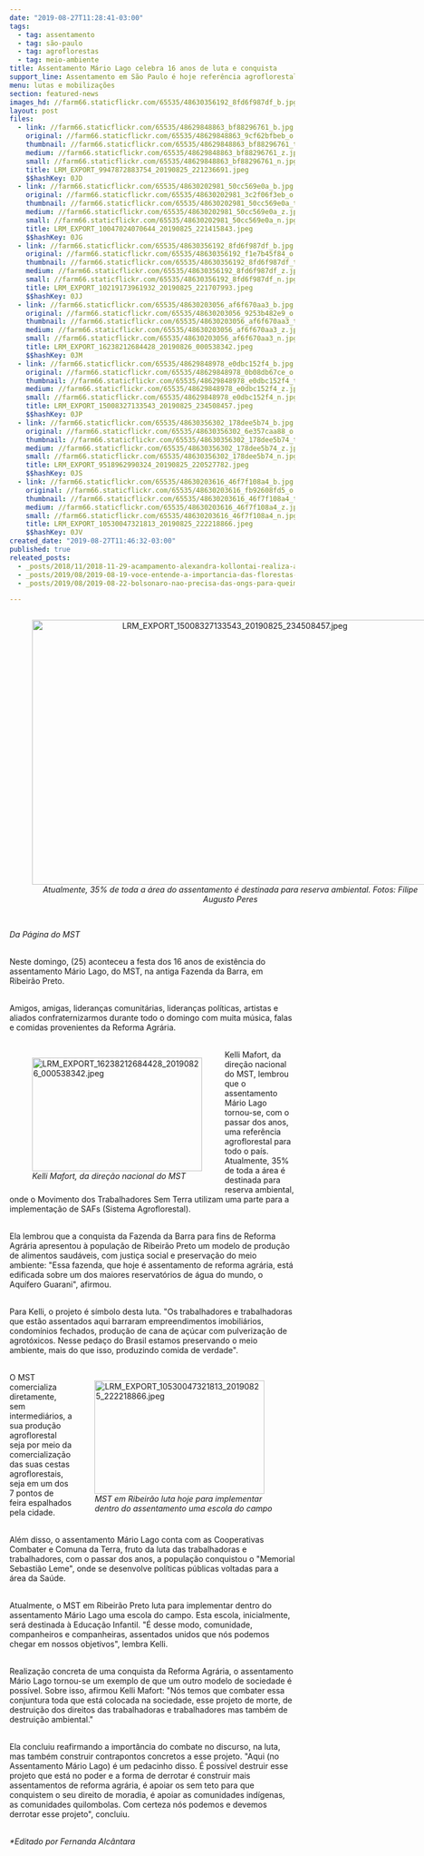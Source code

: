 ```yaml
---
date: "2019-08-27T11:28:41-03:00"
tags:
  - tag: assentamento
  - tag: são-paulo
  - tag: agroflorestas
  - tag: meio-ambiente
title: Assentamento Mário Lago celebra 16 anos de luta e conquista
support_line: Assentamento em São Paulo é hoje referência agroflorestal para todo o país
menu: lutas e mobilizações
section: featured-news
images_hd: //farm66.staticflickr.com/65535/48630356192_8fd6f987df_b.jpg
layout: post
files:
  - link: //farm66.staticflickr.com/65535/48629848863_bf88296761_b.jpg
    original: //farm66.staticflickr.com/65535/48629848863_9cf62bfbeb_o.jpg
    thumbnail: //farm66.staticflickr.com/65535/48629848863_bf88296761_t.jpg
    medium: //farm66.staticflickr.com/65535/48629848863_bf88296761_z.jpg
    small: //farm66.staticflickr.com/65535/48629848863_bf88296761_n.jpg
    title: LRM_EXPORT_9947872883754_20190825_221236691.jpeg
    $$hashKey: 0JD
  - link: //farm66.staticflickr.com/65535/48630202981_50cc569e0a_b.jpg
    original: //farm66.staticflickr.com/65535/48630202981_3c2f06f3eb_o.jpg
    thumbnail: //farm66.staticflickr.com/65535/48630202981_50cc569e0a_t.jpg
    medium: //farm66.staticflickr.com/65535/48630202981_50cc569e0a_z.jpg
    small: //farm66.staticflickr.com/65535/48630202981_50cc569e0a_n.jpg
    title: LRM_EXPORT_10047024070644_20190825_221415843.jpeg
    $$hashKey: 0JG
  - link: //farm66.staticflickr.com/65535/48630356192_8fd6f987df_b.jpg
    original: //farm66.staticflickr.com/65535/48630356192_f1e7b45f84_o.jpg
    thumbnail: //farm66.staticflickr.com/65535/48630356192_8fd6f987df_t.jpg
    medium: //farm66.staticflickr.com/65535/48630356192_8fd6f987df_z.jpg
    small: //farm66.staticflickr.com/65535/48630356192_8fd6f987df_n.jpg
    title: LRM_EXPORT_10219173961932_20190825_221707993.jpeg
    $$hashKey: 0JJ
  - link: //farm66.staticflickr.com/65535/48630203056_af6f670aa3_b.jpg
    original: //farm66.staticflickr.com/65535/48630203056_9253b482e9_o.jpg
    thumbnail: //farm66.staticflickr.com/65535/48630203056_af6f670aa3_t.jpg
    medium: //farm66.staticflickr.com/65535/48630203056_af6f670aa3_z.jpg
    small: //farm66.staticflickr.com/65535/48630203056_af6f670aa3_n.jpg
    title: LRM_EXPORT_16238212684428_20190826_000538342.jpeg
    $$hashKey: 0JM
  - link: //farm66.staticflickr.com/65535/48629848978_e0dbc152f4_b.jpg
    original: //farm66.staticflickr.com/65535/48629848978_0b08db67ce_o.jpg
    thumbnail: //farm66.staticflickr.com/65535/48629848978_e0dbc152f4_t.jpg
    medium: //farm66.staticflickr.com/65535/48629848978_e0dbc152f4_z.jpg
    small: //farm66.staticflickr.com/65535/48629848978_e0dbc152f4_n.jpg
    title: LRM_EXPORT_15008327133543_20190825_234508457.jpeg
    $$hashKey: 0JP
  - link: //farm66.staticflickr.com/65535/48630356302_178dee5b74_b.jpg
    original: //farm66.staticflickr.com/65535/48630356302_6e357caa88_o.jpg
    thumbnail: //farm66.staticflickr.com/65535/48630356302_178dee5b74_t.jpg
    medium: //farm66.staticflickr.com/65535/48630356302_178dee5b74_z.jpg
    small: //farm66.staticflickr.com/65535/48630356302_178dee5b74_n.jpg
    title: LRM_EXPORT_9518962990324_20190825_220527782.jpeg
    $$hashKey: 0JS
  - link: //farm66.staticflickr.com/65535/48630203616_46f7f108a4_b.jpg
    original: //farm66.staticflickr.com/65535/48630203616_fb92608fd5_o.jpg
    thumbnail: //farm66.staticflickr.com/65535/48630203616_46f7f108a4_t.jpg
    medium: //farm66.staticflickr.com/65535/48630203616_46f7f108a4_z.jpg
    small: //farm66.staticflickr.com/65535/48630203616_46f7f108a4_n.jpg
    title: LRM_EXPORT_10530047321813_20190825_222218866.jpeg
    $$hashKey: 0JV
created_date: "2019-08-27T11:46:32-03:00"
published: true
releated_posts:
  - _posts/2018/11/2018-11-29-acampamento-alexandra-kollontai-realiza-acao-de-reflorestamento.md
  - _posts/2019/08/2019-08-19-voce-entende-a-importancia-das-florestas-para-o-planeta-e-para-a-humanidade.md
  - _posts/2019/08/2019-08-22-bolsonaro-nao-precisa-das-ongs-para-queimar-a-imagem-do-brasil-no-mundo-inteiro.md

---
```

<div style="text-align:center">
<figure class="image" style="display:inline-block"><img alt="LRM_EXPORT_15008327133543_20190825_234508457.jpeg" height="467" src="//farm66.staticflickr.com/65535/48629848978_e0dbc152f4_b.jpg" width="700" />
<figcaption><em>Atualmente, 35% de toda a &aacute;rea do assentamento &eacute; destinada para reserva ambiental. Fotos: Filipe Augusto Peres</em></figcaption>
</figure>
</div>

<p><br />
<em>Da P&aacute;gina do MST</em><br />
&nbsp;</p>

<p>Neste domingo, (25) aconteceu a festa dos 16 anos de exist&ecirc;ncia do assentamento M&aacute;rio Lago, do MST, na antiga Fazenda da Barra, em Ribeir&atilde;o Preto.<br />
&nbsp;</p>

<p>Amigos, amigas, lideran&ccedil;as comunit&aacute;rias, lideran&ccedil;as pol&iacute;ticas, artistas e aliados confraternizarmos durante todo o domingo com muita m&uacute;sica, falas e comidas provenientes da Reforma Agr&aacute;ria.<br />
&nbsp;</p>

<figure class="image" style="float:left"><img alt="LRM_EXPORT_16238212684428_20190826_000538342.jpeg" height="200" src="//farm66.staticflickr.com/65535/48630203056_af6f670aa3_b.jpg" width="300" />
<figcaption><em>Kelli Mafort, da dire&ccedil;&atilde;o nacional do MST</em></figcaption>
</figure>

<p>Kelli Mafort, da dire&ccedil;&atilde;o nacional do MST, lembrou que o assentamento M&aacute;rio Lago tornou-se, com o passar dos anos, uma refer&ecirc;ncia agroflorestal para todo o pa&iacute;s. Atualmente, 35% de toda a &aacute;rea &eacute; destinada para reserva ambiental, onde o Movimento dos Trabalhadores Sem Terra utilizam uma parte para a implementa&ccedil;&atilde;o de SAFs (Sistema Agroflorestal).</p>

<p><br />
Ela lembrou que a conquista da Fazenda da Barra para fins de Reforma Agr&aacute;ria apresentou &agrave; popula&ccedil;&atilde;o de Ribeir&atilde;o Preto um modelo de produ&ccedil;&atilde;o de alimentos saud&aacute;veis, com justi&ccedil;a social e preserva&ccedil;&atilde;o do meio ambiente: &quot;Essa fazenda, que hoje &eacute; assentamento de reforma agr&aacute;ria, est&aacute; edificada sobre um dos maiores reservat&oacute;rios de &aacute;gua do mundo, o Aqu&iacute;fero Guarani&quot;, afirmou.<br />
&nbsp;</p>

<p>Para Kelli, o projeto &eacute; s&iacute;mbolo desta luta. &quot;Os trabalhadores e trabalhadoras que est&atilde;o assentados aqui barraram&nbsp;empreendimentos imobili&aacute;rios, condom&iacute;nios fechados, produ&ccedil;&atilde;o de cana de a&ccedil;&uacute;car com pulveriza&ccedil;&atilde;o de agrot&oacute;xicos. Nesse peda&ccedil;o do Brasil estamos preservando o meio ambiente, mais do que isso, produzindo comida de verdade&quot;.<br />
&nbsp;</p>

<figure class="image" style="float:right"><img alt="LRM_EXPORT_10530047321813_20190825_222218866.jpeg" height="200" src="//farm66.staticflickr.com/65535/48630203616_46f7f108a4_b.jpg" width="300" />
<figcaption><em>MST em Ribeir&atilde;o luta hoje para implementar<br />
dentro do assentamento uma escola do campo</em></figcaption>
</figure>

<p>O MST comercializa diretamente, sem intermedi&aacute;rios, a sua produ&ccedil;&atilde;o agroflorestal seja por meio da comercializa&ccedil;&atilde;o das suas cestas agroflorestais, seja em um dos 7 pontos de feira espalhados pela cidade.<br />
&nbsp;</p>

<p>Al&eacute;m disso, o assentamento M&aacute;rio Lago conta com as Cooperativas Combater e Comuna da Terra,&nbsp;fruto da luta das trabalhadoras e trabalhadores, com o passar dos anos, a popula&ccedil;&atilde;o conquistou o &quot;Memorial Sebasti&atilde;o Leme&quot;, onde se desenvolve pol&iacute;ticas p&uacute;blicas voltadas para a &aacute;rea da Sa&uacute;de.<br />
&nbsp;</p>

<p>Atualmente, o MST em Ribeir&atilde;o Preto luta para implementar dentro do assentamento M&aacute;rio Lago uma escola do campo. Esta escola, inicialmente, ser&aacute; destinada &agrave; Educa&ccedil;&atilde;o Infantil. &quot;&Eacute; desse modo, comunidade, companheiros e companheiras, assentados unidos que n&oacute;s podemos chegar em nossos objetivos&quot;, lembra Kelli.<br />
&nbsp;</p>

<p>Realiza&ccedil;&atilde;o concreta de uma conquista da Reforma Agr&aacute;ria, o assentamento M&aacute;rio Lago tornou-se um exemplo de que um outro modelo de sociedade &eacute; poss&iacute;vel. Sobre isso, afirmou Kelli Mafort: &quot;N&oacute;s temos que combater essa conjuntura toda que est&aacute; colocada na sociedade, esse projeto de morte, de destrui&ccedil;&atilde;o dos direitos das trabalhadoras e trabalhadores mas tamb&eacute;m de destrui&ccedil;&atilde;o ambiental.&quot;<br />
&nbsp;</p>

<p>Ela concluiu reafirmando a import&acirc;ncia do combate no discurso, na luta, mas tamb&eacute;m construir contrapontos concretos a esse projeto. &quot;Aqui (no Assentamento M&aacute;rio Lago) &eacute; um pedacinho disso. &Eacute; poss&iacute;vel destruir esse projeto que est&aacute; no poder e a forma de derrotar &eacute; construir mais assentamentos de reforma agr&aacute;ria, &eacute; apoiar os sem teto para que conquistem o seu direito de moradia, &eacute; apoiar as comunidades ind&iacute;genas, as comunidades quilombolas. Com certeza n&oacute;s podemos e devemos derrotar esse projeto&quot;, concluiu.&nbsp;</p>

<p><br />
<em>*Editado por Fernanda Alc&acirc;ntara</em></p>
